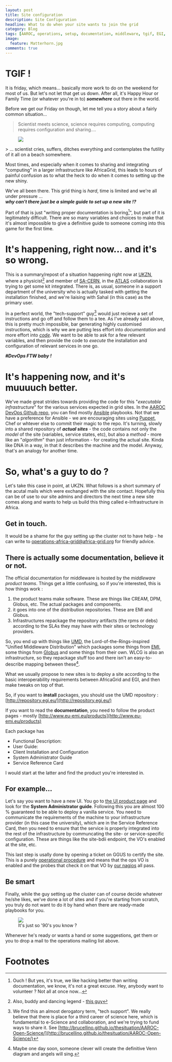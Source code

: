 ```yaml
---
layout: post
title: Site configuration 
description: Site Configuration
headline: What to do when your site wants to join the grid
category: Blog
tags: [AAROC, operations, setup, documentation, middleware, tgif, EGI, EMI, Globus, middleware]
image: 
  feature: Matterhorn.jpg
comments: true 
---
```

# TGIF !

It is friday, which means... basically more work to do on the weekend for most of us. But let's not let that get us down. After all, it's Happy Hour or Family Time (or whatever you're in to) ***somewhere*** out there in the world.

Before we get our Friday on though, let me tell you a story about a fairly common situation... 

> Scientist meets science, science requires computing, computing requires configuration and sharing....
<figure>
  <img src="{{ site_url }}/images/no.gif"></img>
</figure>
> ...  scientist cries, suffers, ditches everything and contemplates the futility of it all on a  beach somewhere. 

Most times, and especially when it comes to sharing and integrating "computing" in a larger infrastructure like AfricaGrid, this leads to hours of painful confusion as to what the heck to do when it comes to setting up the new shiny. 

We've all been there. This grid thing is *hard*, time is limited and we're all under pressure ... 
<br>
***why can't there just be a simple guide to set up a new site !?*** 
<br>

Part of that is just "writing proper documentation is boring[^ouch]", but part of it is legitimately difficult. There are so many variables and choices to make that it's almost impossible to give a definitive guide to someone coming into this game for the first time. 

# It's happening, right now... and it's so wrong.

This is a summary/repost of a situation happening right now at [UKZN](http://www.ukzn.ac.za), where a physicist[^also] and member of [SA-CERN](http://www.sa-cern.ac.za), in the  [ATLAS](http://atlas.ch) collaboration is trying to get some kit integrated. There is, as usual, someone in a support department of the university who is actually tasked with getting the installation finished, and we're liaising with Sahal (in this case) as the primary user. 

In a perfect world, the "tech-support" guy[^notreally] would just recieve a set of instructions and go off and follow them to a tee. As I've already said above, this is pretty much impossible, bar generating highly customised instructions, which is why we are putting less effort into *documentation* and more effort into [*code*](http://aaroc.github.io/categories/index.html#devops). We want to be able to ask for a few relevant variables, and then provide the code to *execute* the installation and configuration of relevant services in one go. 

***#DevOps FTW baby !***

# It's happening now, and it's muuuuch better.

We've made great strides towards providing the code for this "*executable infrastructure*" for the various services expected in grid sites. In the [AAROC DevOps Github repo](http://github.com/AAROC/DevOps), you can find mostly [Ansible](http://ansibleworks.com) playbooks. Not that we have a preference for Ansible - we are encouraging sites using [Puppet](http://www.puppetlabs.com), Chef or whtever else to commit their magic to the repo. It's turning, slowly into a shared repository of ***actual sites*** - the code contains not only the *model* of the site (variables, service states, etc), but also a *method* - more like an "*algorithm*" than just information - for creating the actual site. Kinda like DNA in a way, in that it describes the machine and the model. Anyway, that's an analogy for another time. 

# So, what's a guy to do ? 

Let's take this case in point, at UKZN. What follows is a short summary of the acutal mails which were exchanged with the site contact. Hopefully this can be of use to our site admins and directors the next time a new site comes along and wants to help us build this thing called e-Infrastructure in Africa. 

## Get in touch.

It would be a shame for the guy setting up the cluster not to have help - he can write to operations-africa-grid@africa-grid.org for friendly advice.

## There is actually some documentation, believe it or not.

The official documentation for middleware is hosted by the *middleware product teams*. Things get a little confusing, so if you're interested, this is how things work : 

  1. the product teams make software. These are things like CREAM, DPM, Globus, etc. The actual packages and components. 
  1. it goes into one of the distribution repositories. These are EMI and Globus.
  1. Infrastructures repackage the repository artifacts (the rpms or debs) according to the SLAs they may have with their sites or technology providers. 

So, you end up with things like [UMD](http://repository.egi.eu), the Lord-of-the-Rings-inspired "Unified Middleware Distribution" which packages some things from [EMI](http://www.eu-emi.eu), some things from [Globus](https://www.globus.org/) and some things from their own. 
WLCG is also an infrastructure, so they repackage stuff too and there isn't an easy-to-describe mapping between these[^venn].

What we usually propose to new sites is to deploy a site according to the basic interoperability requirements between AfricaGrid and EGI, and then make tweaks on top of that. 

So, if you want to **install** packages, you should use the UMD repository : [http://repository.egi.eu/](http://repository.egi.eu/)

If you want to read the **documentation**, you need to follow the product pages - mostly [http://www.eu-emi.eu/products](http://www.eu-emi.eu/products)

Each package has 

  * Functional  Description: 
  * User Guide:  
  * Client Installation and Configuration   
  * System Administrator Guide 
  * Service Reference Card 
  
I would start at the latter and find the product you're interested in. 

## For example...

Let's say you want to have a new UI. You go to [the UI product page](http://www.eu-emi.eu/products/-/asset_publisher/1gkD/content/emi-ui-2) and look for the **System Administrator guide**. Following this you are almost 100 % guaranteed to be able to deploy a vanilla service. You need to communicate the requirements of the machine to your infrastructure provider (in this case the university), which are in the Service Reference Card, then you need to ensure that the service is properly integrated into the rest of the infrastructure by communcating the site- or service-specific configuration. These are things like the site-bdii endpoint, the VO's enabled at the site, etc.

This last step is usally done by opening a ticket on GGUS to certify the site. This is a purely [operational procedure](https://wiki.egi.eu/wiki/PROC09) and means that the ops VO is enabled and the probes that check it on that VO by [our  nagios](https://nagios.c4.csir.co.za/nagios) all pass. 

## Be smart

Finally, while the guy setting up the cluster can of course decide whatever he/she likes, we've done a lot of sites and if you're starting from scratch, you truly do not want to do it by hand when there are ready-made playbooks for you. 
<figure>
<img src="{{ site_url }}/images/nodevops.gif">
<figcaption>It's just so '90's you know ?</figcaption>
</figure>

Whenever he's ready or wants a hand or some suggestions, get them or you to drop a mail to the operations mailing list above.

# Footnotes

[^ouch]: Ouch ! But yes, it's true, we like hacking better than writing documentation, we know, it's not a great excuse. Hey, anybody want to volunteer ? Not all at once now...
[^also]: Also, buddy and dancing legend - [this guy](https://www.facebook.com/sahal.yacoob)
[^notreally]: We find this an almost derogatory term, "tech support". We really believe that there is place for a third career of science here, which is fundamental to e-Science and collaboration, and we're trying to fund ways to share it. See [http://brucellino.github.io/thesituation/AAROC-Open-Science/](http://brucellino.github.io/thesituation/AAROC-Open-Science/)
[^venn]: Maybe one day soon, someone clever will create the definitive Venn diagram and angels will sing.
